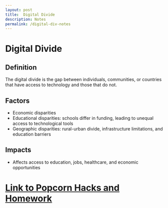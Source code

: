 ```yaml
---
layout: post
title:  Digital Divide
description: Notes
permalink: /digital-div-notes
--- 
```

# Digital Divide

## Definition
The digital divide is the gap between individuals, communities, or countries that have access to technology and those that do not.

## Factors
- Economic disparities  
- Educational disparities: schools differ in funding, leading to unequal access to technological tools  
- Geographic disparities: rural-urban divide, infrastructure limitations, and education barriers  

## Impacts
- Affects access to education, jobs, healthcare, and economic opportunities

# <a href="{{ site.baseurl }}/digitaldividetechnology_benefits_harms">Link to Popcorn Hacks and Homework</a>
